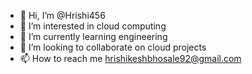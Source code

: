 - 👋 Hi, I’m @Hrishi456
- 👀 I’m interested in cloud computing 
- 🌱 I’m currently learning engineering 
- 💞️ I’m looking to collaborate on cloud projects
- 📫 How to reach me hrishikeshbhosale92@gmail.com

<!---
Hrishi456/Hrishi456 is a ✨ special ✨ repository because its `README.md` (this file) appears on your GitHub profile.
You can click the Preview link to take a look at your changes.
--->
